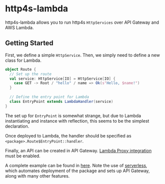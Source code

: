 # http4s-lambda
http4s-lambda allows you to run http4s `HttpServices` over API Gateway and AWS Lambda.

## Getting Started

First, we define a simple `HttpService`. Then, we simply need to define a new class for Lambda.

```scala
object Route {
  // Set up the route
  val service: HttpService[IO] = HttpService[IO] {
    case GET -> Root / "hello" / name => Ok(s"Hello, $name!")
  }
  
  // Define the entry point for Lambda
  class EntryPoint extends LambdaHandler(service)
}
```

The set up for `EntryPoint` is somewhat strange, but due to Lambda instantiating and instance with reflection, this seems to be the simplest declaration.

Once deployed to Lambda, the handler should be specified as `<package>.Route$EntryPoint::handler`.

Finally, an API can be created in API Gateway. [Lambda Proxy integration](https://docs.aws.amazon.com/apigateway/latest/developerguide/set-up-lambda-proxy-integrations.html) must be enabled.

A complete example can be found in [here](example). Note the use of [serverless](https://github.com/serverless/serverless), which automates deployment of the package and sets up API Gateway, along with many other features.

